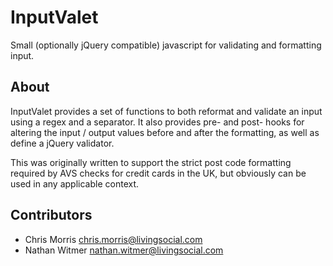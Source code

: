 InputValet
==========

Small (optionally jQuery compatible) javascript for validating and formatting input.

About
-----

InputValet provides a set of functions to both reformat and validate an input
using a regex and a separator. It also provides pre- and post- hooks for
altering the input / output values before and after the formatting, as well as
define a jQuery validator.

This was originally written to support the strict post code formatting required by AVS
checks for credit cards in the UK, but obviously can be used in any applicable context.


Contributors
------------
- Chris Morris <chris.morris@livingsocial.com>
- Nathan Witmer <nathan.witmer@livingsocial.com>